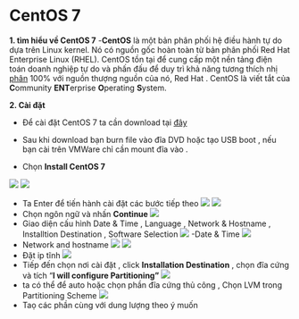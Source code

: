 # CentOS 7
 **1. **tìm hiểu về CentOS 7****
		-**CentOS** là một bản phân phối hệ điều hành tự do dựa trên Linux kernel. Nó có nguồn gốc hoàn toàn từ bản phân phối Red Hat Enterprise Linux (RHEL). CentOS tồn tại để cung cấp một nền tảng điện toán doanh nghiệp tự do và phấn đấu để duy trì khả năng tương thích nhị [phân](https://vi.wikipedia.org/w/index.php?title=T%C6%B0%C6%A1ng_th%C3%ADch_nh%E1%BB%8B_ph%C3%A2n&action=edit&redlink=1 "Tương thích nhị phân (trang chưa được viết)") 100% với nguồn thượng nguồn của nó, Red Hat . CentOS là viết tắt của **C**ommunity **ENT**erprise **O**perating **S**ystem.
		
 **2. Cài đặt**
 - Để cài đặt CentOS 7 ta cần download tại [đây](https://www.centos.org/download/)
 
 - Sau khi download bạn burn file vào đĩa DVD hoặc tạo USB boot , nếu bạn cài trên VMWare chỉ cần mount đĩa vào .
 
 - Chọn **Install CentOS 7**
 
 ![](https://i.imgur.com/DpgxkKV.png)
![](https://i.imgur.com/fmvdeJG.png)
- Ta Enter để tiến hành cài đặt các bước tiếp theo
![](https://i.imgur.com/x1fP9Jr.png)
![](https://i.imgur.com/9iiajsY.png)
- Chọn ngôn ngữ và nhấn **Continue**
![](https://i.imgur.com/wrW1LEh.png)
- Giao diện cấu hình Date & Time , Language , Network & Hostname , Installtion Destination , Software Selection
![](https://i.imgur.com/oYY2t8C.png)
-Date & Time
![](https://i.imgur.com/j2E9Gxr.png)
- Network and hostname
![](https://i.imgur.com/FarLjrR.png)
![](https://i.imgur.com/Lh9uyuT.png)
- Đặt ip tĩnh 
![](https://i.imgur.com/hkfTB4o.png)
- Tiếp đến chọn nơi cài đặt , click **Installation Destination** , chọn đĩa cứng và tích “**I will configure Partitioning”**
![](https://i.imgur.com/Grcu5Lo.png)
- ta có thể để auto hoặc chọn phần đĩa cứng thủ công , Chọn LVM trong Partitioning Scheme
![](https://i.imgur.com/ZsmS9dX.png)
- Taọ các phần cùng với dung lượng theo ý muốn

<!--stackedit_data:
eyJoaXN0b3J5IjpbMTY0MzE4Mjg4NSwtMjA2ODg4NTA0NiwtMT
Y3OTY3OTI4MV19
-->